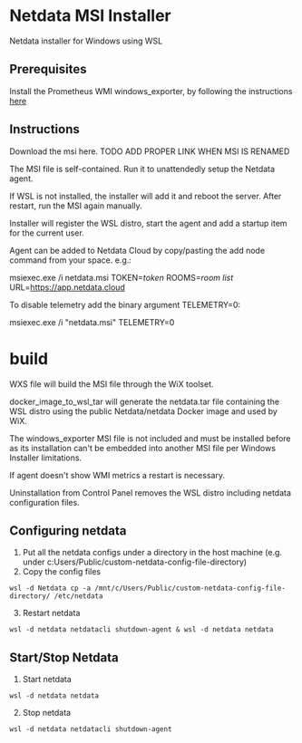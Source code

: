 # Netdata MSI Installer

Netdata installer for Windows using WSL

## Prerequisites

Install the Prometheus WMI windows_exporter, by following the instructions [here](https://learn.netdata.cloud/docs/agent/collectors/go.d.plugin/modules/wmi#requirements)

## Instructions

Download the msi here. TODO ADD PROPER LINK WHEN MSI IS RENAMED 

The MSI file is self-contained. Run it to unattendedly setup the Netdata agent. 

If WSL is not installed, the installer will add it and reboot the server. After restart, run the MSI again manually.

Installer will register the WSL distro, start the agent and add a startup item for the current user.

Agent can be added to Netdata Cloud by copy/pasting the add node command from your space. e.g.:

msiexec.exe /i netdata.msi TOKEN=*token* ROOMS=*room list* URL=https://app.netdata.cloud 

To disable telemetry add the binary argument TELEMETRY=0:

msiexec.exe /i "netdata.msi" TELEMETRY=0

# build
WXS file will build the MSI file through the WiX toolset.

docker_image_to_wsl_tar will generate the netdata.tar file containing the WSL distro using the public Netdata/netdata Docker image and used by WiX.

The windows_exporter MSI file is not included and must be installed before as its installation can't be embedded into another MSI file per Windows Installer limitations.

If agent doesn't show WMI metrics a restart is necessary.

Uninstallation from Control Panel removes the WSL distro including netdata configuration files.

## Configuring netdata
1. Put all the netdata configs under a directory in the host machine (e.g. under c:Users/Public/custom-netdata-config-file-directory)
2. Copy the config files
```
wsl -d Netdata cp -a /mnt/c/Users/Public/custom-netdata-config-file-directory/ /etc/netdata
```
3. Restart netdata
```
wsl -d netdata netdatacli shutdown-agent & wsl -d netdata netdata
```

## Start/Stop Netdata
1. Start netdata
```
wsl -d netdata netdata
```
2. Stop netdata
```
wsl -d netdata netdatacli shutdown-agent
```